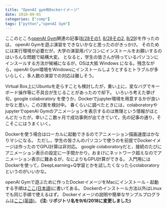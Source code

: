 ```yaml
---
title: "OpenAI gym用Dockerイメージ"
date: 2018-09-01
categories: ["comp"]
tags: ["python","openAI Gym"]
---
```


ここのところ[openAI Gym](https://gym.openai.com/)関連の記事([8/28その1](180828-openai-colaboratory), [8/28その2](180828b-kerasrl-colaboratory), [8/29](180829-kerasrl-atari-colaboratory/))を作ったのは，
openAI Gymを遊ぶ演習をできないかなと思ったのがきっかけ。
そのためには実行環境が必要だが，大学の演習用パソコンにインストールをお願いするのはいろんな問題で結構大変。
となると，学生の皆さんが持っているパソコンにインスールする方法が候補になるが，OSは大抵 Windows になる。残念ながら，openAI Gym環境をWindowsにインストールしようとするとトラブルが多いらしく，多人数の演習での対応は難しそう。

<!--more-->

Virtual Box上にUbuntuを走らすことも検討したが，重い上に，変なバグでキーボード操作等に不具合が生じることがあったので却下。
いろいろ考えた挙げ句，google colaboratory を使うか，Dockerでjupyter環境を用意するかが良いかなと思い，この2案を検討中。
春くらいに調べたときには，colaboratoryやjupyterでopenAI Gymのアニメーションを表示するのは無理という情報がほとんどだったが，幸いここ数ヶ月で成功事例が出てきていて，先の記事の通り，そこそこにはうまくいく。

Dockerを使う場合はローカルに起動できるのでアニメーション描画速度はかなりマシになる。
ただし，学生の皆さんのパソコンで使うのを前提でDockerイメージは作ったのでGPU計算は非対応。
google colaboratoryだと，接続のたびにアニメーション表示の設定に一手間かかり，おまけにネットワーク超えなのでアニメーション表示に難あるが，なによりもGPU計算ができる。
入門用にはDockerを使って，DeepLearning+Q学習とかを試したくなったらcolaboratoryというのがいいかな。

openAI Gymで遊ぶために作ったDockerイメージをMacにインストール・起動する手順は[ここ(日本語)](https://github.com/jnishii/docker-gym-nongpu/blob/master/Docker-howto.jp.md)に書いてある。
Dockerのインストール方法以外はLinuxでも同じ手順で使えるはず。
Dockerイメージの説明や簡単なサンプルプログラムは[ここ(英語)](https://github.com/jnishii/docker-gym-nongpu/)。
**(注: リポジトリ名を9/6/2018に変更しました)**